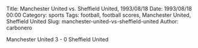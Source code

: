 Title: Manchester United vs. Sheffield United, 1993/08/18
Date: 1993/08/18 00:00
Category: sports
Tags: football, football scores, Manchester United, Sheffield United
Slug: manchester-united-vs-sheffield-united
Author: carbonero


Manchester United 3 - 0 Sheffield United
